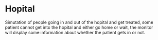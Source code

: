 # Hopital
Simutation of people going in and out of the hopital and get treated, some patient cannot get into the hopital and
either go home or wait, the monitor will display some information about whether the patient gets in or not. 
